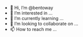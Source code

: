 - 👋 Hi, I’m @bentoway
- 👀 I’m interested in ...
- 🌱 I’m currently learning ...
- 💞️ I’m looking to collaborate on ...
- 📫 How to reach me ...

<!---
bentoway/bentoway is a ✨ special ✨ repository because its `README.md` (this file) appears on your GitHub profile.
You can click the Preview link to take a look at your changes.
--->
